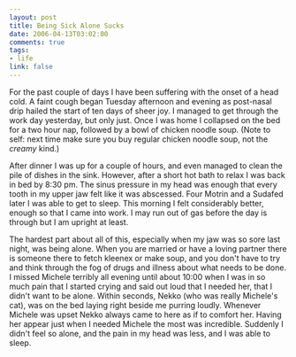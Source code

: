 ```yaml
--- 
layout: post
title: Being Sick Alone Sucks
date: 2006-04-13T03:02:00
comments: true
tags:
- life
link: false
---
```

For the past couple of days I have been suffering with the onset of a head cold. A faint cough began Tuesday afternoon and evening as post-nasal drip hailed the start of ten days of sheer joy. I managed to get through the work day yesterday, but only just. Once I was home I collapsed on the bed for a two hour nap, followed by a bowl of chicken noodle soup. (Note to self: next time make sure you buy regular chicken noodle soup, not the _creamy_ kind.)

After dinner I was up for a couple of hours, and even managed to clean the pile of dishes in the sink. However, after a short hot bath to relax I was back in bed by 8:30 pm. The sinus pressure in my head was enough that every tooth in my upper jaw felt like it was abscessed. Four Motrin and a Sudafed later I was able to get to sleep. This morning I felt considerably better, enough so that I came into work. I may run out of gas before the day is through but I am upright at least.

The hardest part about all of this, especially when my jaw was so sore last night, was being alone. When you are married or have a loving partner there is someone there to fetch kleenex or make soup, and you don't have to try and think through the fog of drugs and illness about what needs to be done. I missed Michele terribly all evening until about 10:00 when I was in so much pain that I started crying and said out loud that I needed her, that I didn't want to be alone. Within seconds, Nekko (who was really Michele's cat), was on the bed laying right beside me purring loudly. Whenever Michele was upset Nekko always came to here as if to comfort her. Having her appear just when I needed Michele the most was incredible. Suddenly I didn't feel so alone, and the pain in my head was less, and I was able to sleep.
